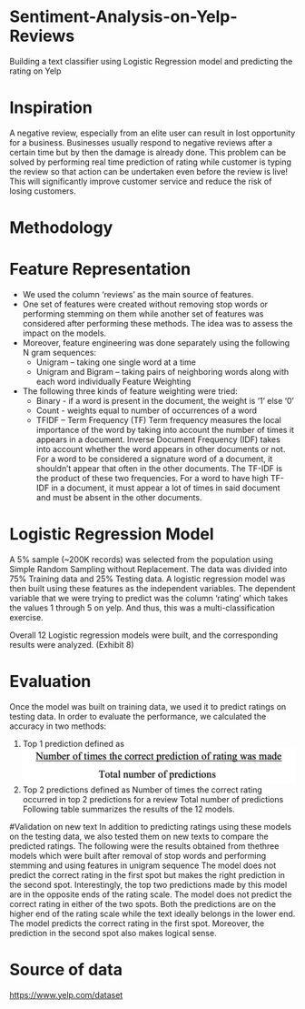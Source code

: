 # Sentiment-Analysis-on-Yelp-Reviews
Building a text classifier using Logistic Regression model and predicting the rating on Yelp

# Inspiration
A negative review, especially from an elite user can result in lost opportunity for a business. Businesses usually respond to negative reviews after a certain time but by then the damage is already done. This problem can be solved by performing real time prediction of rating while customer is typing the review so that action can be undertaken even before the review is live! This will significantly improve customer service and reduce the risk of losing customers.

# Methodology
# Feature Representation
* We used the column ‘reviews’ as the main source of features.
* One set of features were created without removing stop words or performing stemming
on them while another set of features was considered after performing these methods.
The idea was to assess the impact on the models.
* Moreover, feature engineering was done separately using the following N gram
sequences:
  * Unigram – taking one single word at a time
  * Unigram and Bigram – taking pairs of neighboring words along with each word individually Feature Weighting
* The following three kinds of feature weighting were tried:
  * Binary - if a word is present in the document, the weight is ‘1’ else ‘0’
  * Count - weights equal to number of occurrences of a word
  * TFIDF – Term Frequency (TF) Term frequency measures the local importance of the word by taking into account the number of times it appears in a document. Inverse Document Frequency (IDF) takes into account whether the word appears in other documents or not. For a word to be considered a signature word of a document, it shouldn’t appear that often in the other documents. The TF-IDF is the product of these two frequencies. For a word to have high TF-IDF in a document, it must appear a lot of times in said document and must be absent in the other documents.

# Logistic Regression Model
A 5% sample (~200K records) was selected from the population using Simple Random Sampling without Replacement. The data was divided into 75% Training data and 25% Testing data. A logistic regression model was then built using these features as the independent variables. The dependent variable that we were trying to predict was the column ‘rating’ which takes the values 1 through 5 on yelp. And thus, this was a multi-classification exercise.

Overall 12 Logistic regression models were built, and the corresponding results were analyzed. (Exhibit 8)

# Evaluation
Once the model was built on training data, we used it to predict ratings on testing data. In order to evaluate the performance, we calculated the accuracy in two methods:
1. Top 1 prediction defined as
![pic1](https://github.com/Sonull/Sentiment-Analysis-on-Yelp-Reviews/blob/master/Pictures/pic1.png)
2. Top 2 predictions defined as
Number of times the correct rating occurred in top 2 predictions for a review Total number of predictions
Following table summarizes the results of the 12 models. 

#Validation on new text
In addition to predicting ratings using these models on the testing data, we also tested them on new texts to compare the predicted ratings. The following were the results obtained from thethree models which were built after removal of stop words and performing stemming and using features in unigram sequence
The model does not predict the correct rating in the first spot but makes the right prediction in the second spot. Interestingly, the top two predictions made by this model are in the opposite ends of the rating scale.
The model does not predict the correct rating in either of the two spots. Both the predictions are on the higher end of the rating scale while the text ideally belongs in the lower end.
The model predicts the correct rating in the first spot. Moreover, the prediction in the second spot also makes logical sense. 

# Source of data
https://www.yelp.com/dataset
